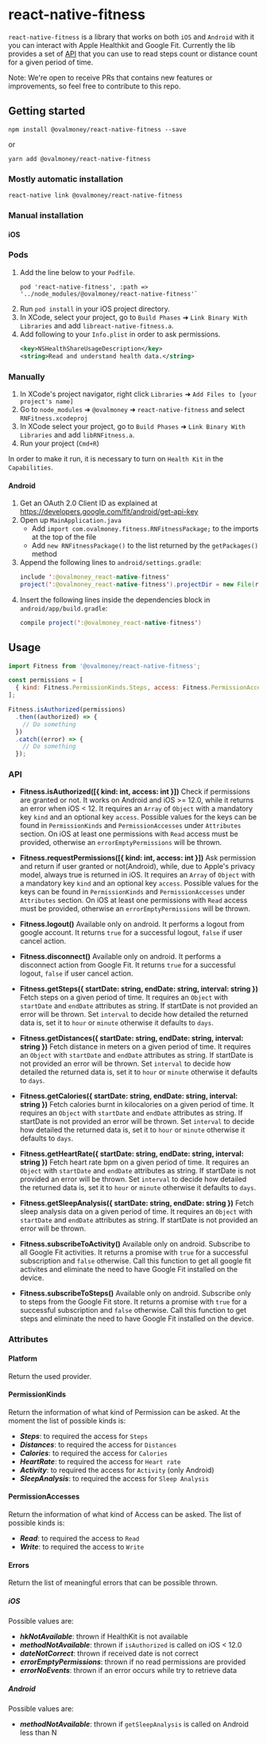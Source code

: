 
# react-native-fitness
`react-native-fitness` is a library that works on both `iOS` and `Android` with it you can interact with Apple Healthkit and Google Fit.
Currently the lib provides a set of [API](#API) that you can use to read steps count or distance count for a given period of time.

Note:
We're open to receive PRs that contains new features or improvements, so feel free to contribute to this repo.

## Getting started

`npm install @ovalmoney/react-native-fitness --save`

or

`yarn add @ovalmoney/react-native-fitness`

### Mostly automatic installation

`react-native link @ovalmoney/react-native-fitness`

### Manual installation


#### iOS

### Pods
1. Add the line below to your `Podfile`.
    ```pod
    pod 'react-native-fitness', :path => '../node_modules/@ovalmoney/react-native-fitness'`
    ```
2. Run `pod install` in your iOS project directory.
3. In XCode, select your project, go to `Build Phases` ➜ `Link Binary With Libraries` and add `libreact-native-fitness.a`.
4. Add following to your `Info.plist` in order to ask permissions.
    ```xml
    <key>NSHealthShareUsageDescription</key>
    <string>Read and understand health data.</string>
    ```

### Manually

1. In XCode's project navigator, right click `Libraries` ➜ `Add Files to [your project's name]`
2. Go to `node_modules` ➜ `@ovalmoney` ➜ `react-native-fitness` and select `RNFitness.xcodeproj`
3. In XCode select your project, go to `Build Phases` ➜ `Link Binary With Libraries` and add `libRNFitness.a`.
4. Run your project (`Cmd+R`)

In order to make it run, it is necessary to turn on `Health Kit` in the `Capabilities`.

#### Android
1. Get an OAuth 2.0 Client ID as explained at https://developers.google.com/fit/android/get-api-key
2. Open up `MainApplication.java`
    - Add `import com.ovalmoney.fitness.RNFitnessPackage;` to the imports at the top of the file
    - Add `new RNFitnessPackage()` to the list returned by the `getPackages()` method
3. Append the following lines to `android/settings.gradle`:
  	```java
  	include ':@ovalmoney_react-native-fitness'
  	project(':@ovalmoney_react-native-fitness').projectDir = new File(rootProject.projectDir, 	'../node_modules/@ovalmoney/react-native-fitness/android')
  	```
4. Insert the following lines inside the dependencies block in `android/app/build.gradle`:
  	```java
    compile project(':@ovalmoney_react-native-fitness')
  	```


## Usage

```javascript
import Fitness from '@ovalmoney/react-native-fitness';

const permissions = [
  { kind: Fitness.PermissionKinds.Steps, access: Fitness.PermissionAccesses.Write },
];

Fitness.isAuthorized(permissions)
  .then((authorized) => {
    // Do something
  })
  .catch((error) => {
    // Do something
  });
```
### API

- **Fitness.isAuthorized([{ kind: int, access: int }])**
Check if permissions are granted or not. It works on Android and iOS >= 12.0, while it returns an error when iOS < 12.
It requires an `Array` of `Object` with a mandatory key `kind` and an optional key `access`.
Possible values for the keys can be found in `PermissionKinds` and `PermissionAccesses` under `Attributes` section.
On iOS at least one permissions with `Read` access must be provided, otherwise an `errorEmptyPermissions` will be thrown.

- **Fitness.requestPermissions([{ kind: int, access: int }])**
Ask permission and return if user granted or not(Android), while, due to Apple's privacy model, always true is returned in iOS.
It requires an `Array` of `Object` with a mandatory key `kind` and an optional key `access`.
Possible values for the keys can be found in `PermissionKinds` and `PermissionAccesses` under `Attributes` section.
On iOS at least one permissions with `Read` access must be provided, otherwise an `errorEmptyPermissions` will be thrown.

- **Fitness.logout()**
Available only on android. It performs a logout from google account.
It returns `true` for a successful logout, `false` if user cancel action.

- **Fitness.disconnect()**
Available only on android. It performs a disconnect action from Google Fit.
It returns `true` for a successful logout, `false` if user cancel action.

- **Fitness.getSteps({ startDate: string, endDate: string, interval: string })**
Fetch steps on a given period of time. It requires an `Object` with `startDate` and `endDate` attributes as string. If startDate is not provided an error will be thrown. Set `interval` to decide how detailed the returned data is, set it to `hour` or `minute` otherwise it defaults to `days`.

- **Fitness.getDistances({ startDate: string, endDate: string, interval: string })**
Fetch distance in meters on a given period of time. It requires an `Object` with `startDate` and `endDate` attributes as string. If startDate is not provided an error will be thrown. Set `interval` to decide how detailed the returned data is, set it to `hour` or `minute` otherwise it defaults to `days`.

- **Fitness.getCalories({ startDate: string, endDate: string, interval: string })**
Fetch calories burnt in kilocalories on a given period of time. It requires an `Object` with `startDate` and `endDate` attributes as string. If startDate is not provided an error will be thrown. Set `interval` to decide how detailed the returned data is, set it to `hour` or `minute` otherwise it defaults to `days`.

- **Fitness.getHeartRate({ startDate: string, endDate: string, interval: string })**
Fetch heart rate bpm on a given period of time. It requires an `Object` with `startDate` and `endDate` attributes as string. If startDate is not provided an error will be thrown. Set `interval` to decide how detailed the returned data is, set it to `hour` or `minute` otherwise it defaults to `days`.

- **Fitness.getSleepAnalysis({ startDate: string, endDate: string })**
Fetch sleep analysis data on a given period of time. It requires an `Object` with `startDate` and `endDate` attributes as string. If startDate is not provided an error will be thrown.

- **Fitness.subscribeToActivity()**
Available only on android. Subscribe to all Google Fit activities. It returns a promise with `true` for a successful subscription and `false` otherwise.
Call this function to get all google fit activites and eliminate the need to have Google Fit installed on the device. 

- **Fitness.subscribeToSteps()**
Available only on android. Subscribe only to steps from the Google Fit store. It returns a promise with `true` for a successful subscription and `false` otherwise.
Call this function to get steps and eliminate the need to have Google Fit installed on the device.

### Attributes

#### Platform
Return the used provider.

#### PermissionKinds
Return the information of what kind of Permission can be asked.
At the moment the list of possible kinds is:
 - ***Steps***: to required the access for `Steps`
 - ***Distances***: to required the access for `Distances`
 - ***Calories***: to required the access for `Calories`
 - ***HeartRate***: to required the access for `Heart rate`
 - ***Activity***: to required the access for `Activity` (only Android)
 - ***SleepAnalysis***: to required the access for `Sleep Analysis`


#### PermissionAccesses
Return the information of what kind of Access can be asked.
The list of possible kinds is:
 - ***Read***: to required the access to `Read`
 - ***Write***: to required the access to `Write`

#### Errors
Return the list of meaningful errors that can be possible thrown.

##### iOS
Possible values are:
 - ***hkNotAvailable***: thrown if HealthKit is not available
 - ***methodNotAvailable***: thrown if `isAuthorized` is called on iOS < 12.0
 - ***dateNotCorrect***: thrown if received date is not correct
 - ***errorEmptyPermissions***: thrown if no read permissions are provided
 - ***errorNoEvents***: thrown if an error occurs while try to retrieve data

##### Android
Possible values are:
 - ***methodNotAvailable***: thrown if `getSleepAnalysis` is called on Android less than N


